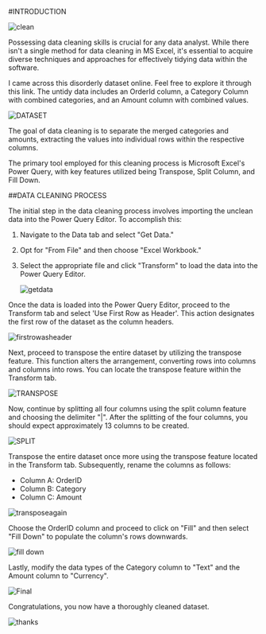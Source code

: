 #INTRODUCTION

![clean](https://github.com/dannieRope/Cleaning-up-Invoices-with-merged-categories-and-merged-Amounts-in-Excels-Power-Equiry-Editor/assets/132214828/969fca3a-5143-40a9-b395-f25c667efb47)


Possessing data cleaning skills is crucial for any data analyst. While there isn't a single method for data cleaning in MS Excel, it's essential to acquire diverse techniques and approaches for effectively tidying data within the software.

I came across this disorderly dataset online. Feel free to explore it through this link. The untidy data includes an OrderId column, a Category Column with combined categories, and an Amount column with combined values.

![DATASET](https://github.com/dannieRope/Cleaning-up-Invoices-with-merged-categories-and-merged-Amounts-in-Excels-Power-Equiry-Editor/assets/132214828/54c03274-f3c6-48f0-9d9a-76907097c7df)


The goal of data cleaning is to separate the merged categories and amounts, extracting the values into individual rows within the respective columns.

The primary tool employed for this cleaning process is Microsoft Excel's Power Query, with key features utilized being Transpose, Split Column, and Fill Down.

##DATA CLEANING PROCESS

The initial step in the data cleaning process involves importing the unclean data into the Power Query Editor. To accomplish this:

1. Navigate to the Data tab and select "Get Data."
2. Opt for "From File" and then choose "Excel Workbook."
3. Select the appropriate file and click "Transform" to load the data into the Power Query Editor.

   ![getdata](https://github.com/dannieRope/Cleaning-up-Invoices-with-merged-categories-and-merged-Amounts-in-Excels-Power-Equiry-Editor/assets/132214828/7d7b6a00-635e-48c1-84b2-8e08dac40d84)


Once the data is loaded into the Power Query Editor, proceed to the Transform tab and select 'Use First Row as Header'. This action designates the first row of the dataset as the column headers.

![firstrowasheader](https://github.com/dannieRope/Cleaning-up-Invoices-with-merged-categories-and-merged-Amounts-in-Excels-Power-Equiry-Editor/assets/132214828/2c3946ba-5adf-450f-8a7c-da930a5a76d8)


Next, proceed to transpose the entire dataset by utilizing the transpose feature. This function alters the arrangement, converting rows into columns and columns into rows. You can locate the transpose feature within the Transform tab.

![TRANSPOSE](https://github.com/dannieRope/Cleaning-up-Invoices-with-merged-categories-and-merged-Amounts-in-Excels-Power-Equiry-Editor/assets/132214828/9cf8d6cd-6261-47bd-9996-a4c3263f10a8)


Now, continue by splitting all four columns using the split column feature and choosing the delimiter "|". After the splitting of the four columns, you should expect approximately 13 columns to be created.

![SPLIT](https://github.com/dannieRope/Cleaning-up-Invoices-with-merged-categories-and-merged-Amounts-in-Excels-Power-Equiry-Editor/assets/132214828/01ef647c-ebcf-48f2-9669-1cd8e6c11571)


Transpose the entire dataset once more using the transpose feature located in the Transform tab. Subsequently, rename the columns as follows:

- Column A: OrderID
- Column B: Category
- Column C: Amount

![transposeagain](https://github.com/dannieRope/Cleaning-up-Invoices-with-merged-categories-and-merged-Amounts-in-Excels-Power-Equiry-Editor/assets/132214828/5829d246-37c2-4704-a52d-c7a77e1ad8be)


Choose the OrderID column and proceed to click on "Fill" and then select "Fill Down" to populate the column's rows downwards.

![fill down](https://github.com/dannieRope/Cleaning-up-Invoices-with-merged-categories-and-merged-Amounts-in-Excels-Power-Equiry-Editor/assets/132214828/e2c0b9a3-9882-4495-8a0b-b879541dc2a7)


Lastly, modify the data types of the Category column to "Text" and the Amount column to "Currency".  

![Final](https://github.com/dannieRope/Cleaning-up-Invoices-with-merged-categories-and-merged-Amounts-in-Excels-Power-Equiry-Editor/assets/132214828/dcb7b388-817b-4ece-992d-e024a9a4a49c)


Congratulations, you now have a thoroughly cleaned dataset.

![thanks](https://github.com/dannieRope/Cleaning-up-Invoices-with-merged-categories-and-merged-Amounts-in-Excels-Power-Equiry-Editor/assets/132214828/2f120a5e-b733-4260-804d-b7f072cad510)
